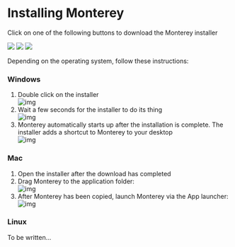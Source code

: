# Installing Monterey
Click on one of the following buttons to download the Monterey installer

<a href="https://nuts.jeroenvinke.nl/download/win32/latest" target="_blank" style="text-decoration: none;">
  <img src="http://i.imgur.com/F8bIVof.png"></img>
</a>
<a href="https://nuts.jeroenvinke.nl/download/darwin/latest" target="_blank" style="text-decoration: none;">
  <img src="http://i.imgur.com/8MvzDvO.png"></img>
</a>
<a href="https://nuts.jeroenvinke.nl/download/linux/latest" target="_blank" style="text-decoration: none;">
  <img src="http://i.imgur.com/9QnKhAs.png"></img>
</a>

Depending on the operating system, follow these instructions:

### Windows
1. Double click on the installer  
    ![img](http://i.imgur.com/ZKtxz70.png)
2. Wait a few seconds for the installer to do its thing  
  ![img](http://i.imgur.com/G6Vs9Q1.png)
3. Monterey automatically starts up after the installation is complete. The installer adds a shortcut to Monterey to your desktop  
![img](http://i.imgur.com/GfjRz2t.png)

### Mac
1. Open the installer after the download has completed
2. Drag Monterey to the application folder:  
    ![img](http://i.imgur.com/Enqlkzz.png)
3. After Monterey has been copied, launch Monterey via the App launcher:  
     ![img](http://i.imgur.com/KGEF2xd.png)

### Linux

To be written...